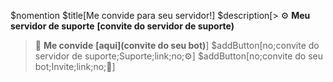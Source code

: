 $nomention
$title[Me convide para seu servidor!]
$description[> ⚙ **Meu servidor de suporte** **[convite do servidor de suporte)**
> 
> 🔗 **Me convide** **[aqui](convite do seu bot)**]
$addButton[no;convite do servidor de suporte;Suporte;link;no;⚙]
$addButton[no;convite do seu bot;Invite;link;no;🔗]
